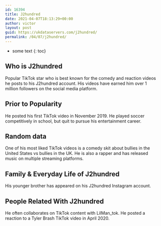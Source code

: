 ```yaml
---
id: 16394
title: J2hundred
date: 2021-04-07T18:13:29+00:00
author: victor
layout: post
guid: https://ukdataservers.com/j2hundred/
permalink: /04/07/j2hundred/
---
```


* some text
{: toc}


## Who is J2hundred



Popular TikTok star who is best known for the comedy and reaction videos he posts to his J2hundred account. His videos have earned him over 1 million followers on the social media platform. 

                
                
                
## Prior to Popularity



He posted his first TikTok video in November 2019. He played soccer competitively in school, but quit to pursue his entertainment career. 

                
                
                
## Random data



One of his most liked TikTok videos is a comedy skit about bullies in the United States vs bullies in the UK. He is also a rapper and has released music on multiple streaming platforms. 

                
                
                
## Family & Everyday Life of J2hundred



His younger brother has appeared on his J2hundred Instagram account. 

                
                
                
## People Related With J2hundred



He often collaborates on TikTok content with LilMan_tok. He posted a reaction to a Tyler Brash TikTok video in April 2020.

                
              
            
          
          
          